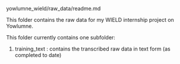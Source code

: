 yowlumne_wield/raw_data/readme.md

This folder contains the raw data for my WIELD internship project on Yowlumne.

This folder currently contains one subfolder:
1. training_text : contains the transcribed raw data in text form (as completed to date)
